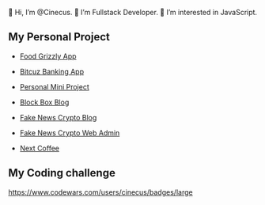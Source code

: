 👋 Hi, I’m @Cinecus.
👀 I’m Fullstack Developer.
🌱 I’m interested in JavaScript.

## My Personal Project

- [Food Grizzly App](https://food-grizzly-frontend-k4ox72tekq-as.a.run.app/)

- [Bitcuz Banking App](https://banking-frontend-k4ox72tekq-as.a.run.app/)

- [Personal Mini Project](https://personal-mini-project-k4ox72tekq-as.a.run.app/)

- [Block Box Blog](https://next-web-blog-tailwind-kgvmlr98f-cinecus.vercel.app/)

- [Fake News Crypto Blog](https://mystifying-pasteur-59d14d.netlify.app/article)

- [Fake News Crypto Web Admin](https://fakes-news-crypto-webadmin.vercel.app/)

- [Next Coffee](https://nextcoffee.vercel.app/)

## My Coding challenge

https://www.codewars.com/users/cinecus/badges/large